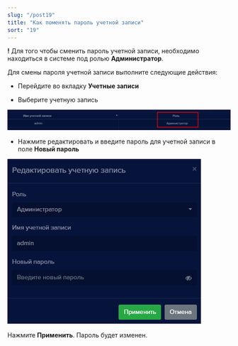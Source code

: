 ```yaml
---
slug: "/post19"
title: "Как поменять пароль учетной записи"
sort: "19"
---
```


**!** Для того чтобы сменить пароль учетной записи, необходимо находиться в системе под ролью **Администратор**.

Для смены пароля учетной записи выполните следующие действия:

- Перейдите во вкладку **Учетные записи**

- Выберите учетную запись

![](images/Aspose.Words.374291bc-21e0-4dc1-8208-7b6db552d3f3.179.png)

- Нажмите редактировать и введите пароль для учетной записи в поле **Новый пароль**

![](images/Aspose.Words.374291bc-21e0-4dc1-8208-7b6db552d3f3.180.png)

Нажмите **Применить**. Пароль будет изменен.
